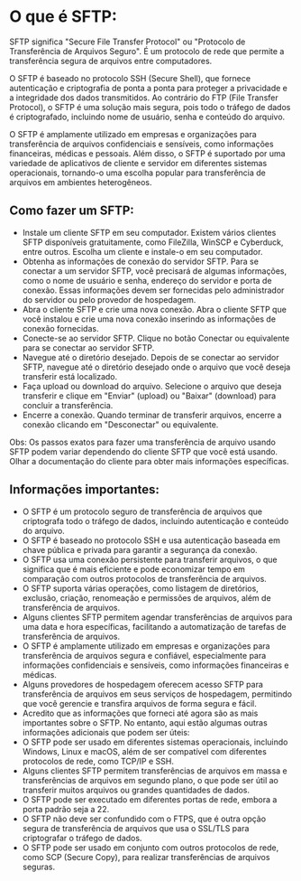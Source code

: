 # O que é SFTP:
SFTP significa "Secure File Transfer Protocol" ou "Protocolo de Transferência de Arquivos Seguro". É um protocolo de rede que permite a transferência segura de arquivos entre computadores.

O SFTP é baseado no protocolo SSH (Secure Shell), que fornece autenticação e criptografia de ponta a ponta para proteger a privacidade e a integridade dos dados transmitidos. Ao contrário do FTP (File Transfer Protocol), o SFTP é uma solução mais segura, pois todo o tráfego de dados é criptografado, incluindo nome de usuário, senha e conteúdo do arquivo.

O SFTP é amplamente utilizado em empresas e organizações para transferência de arquivos confidenciais e sensíveis, como informações financeiras, médicas e pessoais. Além disso, o SFTP é suportado por uma variedade de aplicativos de cliente e servidor em diferentes sistemas operacionais, tornando-o uma escolha popular para transferência de arquivos em ambientes heterogêneos.

## Como fazer um SFTP:
- Instale um cliente SFTP em seu computador. Existem vários clientes SFTP disponíveis gratuitamente, como FileZilla, WinSCP e Cyberduck, entre outros. Escolha um cliente e instale-o em seu computador.
- Obtenha as informações de conexão do servidor SFTP. Para se conectar a um servidor SFTP, você precisará de algumas informações, como o nome de usuário e senha, endereço do servidor e porta de conexão. Essas informações devem ser fornecidas pelo administrador do servidor ou pelo provedor de hospedagem.
- Abra o cliente SFTP e crie uma nova conexão. Abra o cliente SFTP que você instalou e crie uma nova conexão inserindo as informações de conexão fornecidas.
- Conecte-se ao servidor SFTP. Clique no botão Conectar ou equivalente para se conectar ao servidor SFTP.
- Navegue até o diretório desejado. Depois de se conectar ao servidor SFTP, navegue até o diretório desejado onde o arquivo que você deseja transferir está localizado.
- Faça upload ou download do arquivo. Selecione o arquivo que deseja transferir e clique em "Enviar" (upload) ou "Baixar" (download) para concluir a transferência.
- Encerre a conexão. Quando terminar de transferir arquivos, encerre a conexão clicando em "Desconectar" ou equivalente.

Obs: Os passos exatos para fazer uma transferência de arquivo usando SFTP podem variar dependendo do cliente SFTP que você está usando. Olhar a documentação do cliente para obter mais informações específicas.

## Informações importantes:
- O SFTP é um protocolo seguro de transferência de arquivos que criptografa todo o tráfego de dados, incluindo autenticação e conteúdo do arquivo.
- O SFTP é baseado no protocolo SSH e usa autenticação baseada em chave pública e privada para garantir a segurança da conexão.
- O SFTP usa uma conexão persistente para transferir arquivos, o que significa que é mais eficiente e pode economizar tempo em comparação com outros protocolos de transferência de arquivos.
- O SFTP suporta várias operações, como listagem de diretórios, exclusão, criação, renomeação e permissões de arquivos, além de transferência de arquivos.
- Alguns clientes SFTP permitem agendar transferências de arquivos para uma data e hora específicas, facilitando a automatização de tarefas de transferência de arquivos.
- O SFTP é amplamente utilizado em empresas e organizações para transferência de arquivos segura e confiável, especialmente para informações confidenciais e sensíveis, como informações financeiras e médicas.
- Alguns provedores de hospedagem oferecem acesso SFTP para transferência de arquivos em seus serviços de hospedagem, permitindo que você gerencie e transfira arquivos de forma segura e fácil.
- Acredito que as informações que forneci até agora são as mais importantes sobre o SFTP. No entanto, aqui estão algumas outras informações adicionais que podem ser úteis:
- O SFTP pode ser usado em diferentes sistemas operacionais, incluindo Windows, Linux e macOS, além de ser compatível com diferentes protocolos de rede, como TCP/IP e SSH.
- Alguns clientes SFTP permitem transferências de arquivos em massa e transferências de arquivos em segundo plano, o que pode ser útil ao transferir muitos arquivos ou grandes quantidades de dados.
- O SFTP pode ser executado em diferentes portas de rede, embora a porta padrão seja a 22.
- O SFTP não deve ser confundido com o FTPS, que é outra opção segura de transferência de arquivos que usa o SSL/TLS para criptografar o tráfego de dados.
- O SFTP pode ser usado em conjunto com outros protocolos de rede, como SCP (Secure Copy), para realizar transferências de arquivos seguras.

